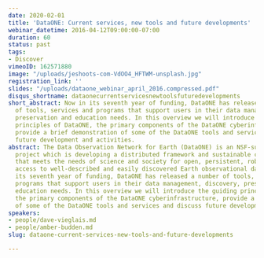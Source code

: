 ```yaml
---
date: 2020-02-01
title: 'DataONE: Current services, new tools and future developments'
webinar_datetime: 2016-04-12T09:00:00-07:00
duration: 60
status: past
tags:
- Discover
vimeoID: 162571880
image: "/uploads/jeshoots-com-VdOO4_HFTWM-unsplash.jpg"
registration_link: ''
slides: "/uploads/dataone_webinar_april_2016.compressed.pdf"
disqus_shortname: dataonecurrentservicesnewtoolsfuturedevelopments
short_abstract: Now in its seventh year of funding, DataONE has released a number
  of tools, services and programs that support users in their data management, discovery,
  preservation and education needs. In this overview we will introduce the guiding
  principles of DataONE, the primary components of the DataONE cyberinfrastructure,
  provide a brief demonstration of some of the DataONE tools and services and discuss
  future development and activities.
abstract: The Data Observation Network for Earth (DataONE) is an NSF-supported DataNet
  project which is developing a distributed framework and sustainable cyberinfrastructure
  that meets the needs of science and society for open, persistent, robust, and secure
  access to well-described and easily discovered Earth observational data. Now in
  its seventh year of funding, DataONE has released a number of tools, services and
  programs that support users in their data management, discovery, preservation and
  education needs. In this overview we will introduce the guiding principles of DataONE,
  the primary components of the DataONE cyberinfrastructure, provide a brief demonstration
  of some of the DataONE tools and services and discuss future development and activities.
speakers:
- people/dave-vieglais.md
- people/amber-budden.md
slug: dataone-current-services-new-tools-and-future-developments

---
```

